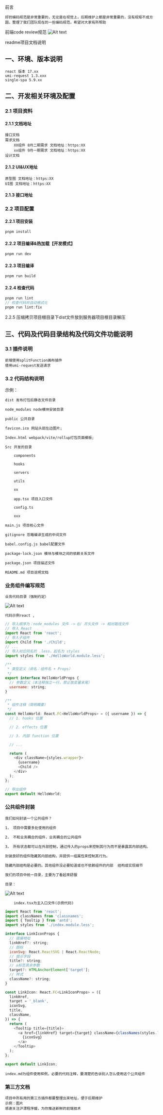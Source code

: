 前言

    好的编码规范是非常重要的，无论是在视觉上，后期维护上都是非常重要的，没有规矩不成方圆，整理了我们团队现在的一些编码规范，希望对大家有所帮助

前端code review规范
![Alt text](./1638578655877.png)

readme项目文档说明
## 一、环境、版本说明

    react 版本 17.xx
    umi-request 1.3.xxx
    single-spa 5.9.xx

## 二、开发相关环境及配置

### 2.1 项目资料

#### 2.1.1 文档地址

    接口文档
    需求文档
        XX组件 8月二期需求 文档地址：https:XX
        xx组件 9月一期需求 文档地址：https:XX
    设计文档

#### 2.1.2 UI&UX地址

    原型图 文档地址：https:XX
    UI图 文档地址：https:XX

#### 2.1.3 接口地址

### 2.2 项目配置

#### 2.2.1 项目安装

```javascript
pnpm install
```

#### 2.2.2 项目编译&热加载【开发模式】

```javascript
pnpm run dev
```

#### 2.2.3 项目编译

```javascript
pnpm run build
```

#### 2.2.4 检查代码

```javascript
pnpm run lint
// 检查代码并自动格式化
pnpm run lint:fix
```

2.2.5 压缩拷贝项目根目录下dist文件放到服务器项目根目录解压

## 三、代码及代码目录结构及代码文件功能说明
### 3.1 插件说明

    前端使用splitFunction画布插件
    使用umi-request发送请求

### 3.2 代码结构说明

示例：

    dist 发布打包后静态文件目录

    node_modules node模块安装目录

    public 公共目录

    favicon.ico 网站头部左边图片;

    Index.html webpack/vite/rollup打包页面模板;

    Src 开发的目录

        components

        hooks

        servers

        utils

        xx

        app.tsx 项目入口文件

        config.ts

        xxx

    main.js 项目核心文件

    gitignore 忽略编译生成的中间文件

    babel.config.js babel配置文件

    package-lock.json 模块与模块之间的依赖关系文件

    package.json 项目描述文件

    README.md 项目说明文档

### 业务组件编写规范

    业务代码目录（强制约定）
    
![Alt text](./1638578751708.png)

    代码示例react ,
```javascript
// 导入顺序为：node_modules 文件 -> @/ 开头文件 -> 相对路径文件
// 导入 React
import React from 'react';
// 导入子组件
import Child from './Child';
// ...
// 导入对应同名的 .less，起名为 styles
import styles from './HelloWorld.module.less';

/**
 * 类型定义（命名：组件名 + Props）
 */
export interface HelloWorldProps {
  // 参数定义（本注释独立一行，禁止放变量末尾）
  username: string;
}

/**
 * 组件注释（简明概要）
 */
const HelloWorld: React.FC<HelloWorldProps> = ({ username }) => {
  // 1. hooks 位置

  // 2. effects 位置

  // 3. 内部 function 位置

  // ...

  return (
    <div className={styles.wrapper}>
      {username}
      <Child />
    </div>
  );
};

// 导出组件
export default HelloWorld;
```


### 公共组件封装

    我们如何封装一个公共组件？

    1， 项目中需要多处使用的组件

    2， 不和业务耦合的组件，业务耦合的公共组件

    3， 所有状态都可以在外部控制，通过传入的props来控制其行为而不是暴露其内部结构。

    封装良好的组件隐藏其内部结构，并提供一组属性来控制其行为。

    隐藏内部结构是必要的。其他组件没必要知道或也不依赖组件的内部  结构或实现细节

    我们的项目中统一目录，主要为了看起来舒服

    目录：
![Alt text](./1638578812524.png)

        index.tsx为主入口文件(示例代码)
```javascript
import React from 'react';
import classNames from 'classnames';
import { Tooltip } from 'antd';
import styles from './index.module.less';

interface LinkIconProps {
  // 链接地址
  linkHref?: string;
  // 图标
  iconSvg: React.ReactSVG | React.ReactNode;
  // 提示字段
  title?: string;
  // a标签其余参数
  target?: HTMLAnchorElement['target'];
  // 样式
  className?: string;
}

const LinkIcon: React.FC<LinkIconProps> = ({
  linkHref,
  target = '_blank',
  iconSvg,
  title,
  className,
}) => {
  return (
    <Tooltip title={title}>
      <a href={linkHref} target={target} className={classNames(styles.linkA, className)}>
        {iconSvg}
      </a>
    </Tooltip>
  );
};

export default LinkIcon;
```

    index.md为组件使用样例，必要的代码注释，要清楚的告诉别人怎么使用这个公共组件

### 第三方文档

    项目中所有用的第三方插件都要整理出来地址，便于后期维护
    示例：图片
    感谢关注沪漂程序媛，为你推送新鲜的前端技术
